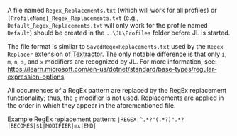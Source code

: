 A file named `Regex_Replacements.txt` (which will work for all profiles) or `{ProfileName}_Regex_Replacements.txt` (e.g., `Default_Regex_Replacements.txt` will only work for the profile named `Default`) should be created in the `..\JL\Profiles` folder before JL is started.

The file format is similar to `SavedRegexReplacements.txt` used by the `Regex Replacer` extension of [Textractor](https://github.com/Artikash/Textractor). The only notable difference is that only `i`, `m`, `n`, `s`, and `x` modifiers are recognized by JL. For more information, see: https://learn.microsoft.com/en-us/dotnet/standard/base-types/regular-expression-options.

All occurrences of a RegEx pattern are replaced by the RegEx replacement functionality; thus, the `g` modifier is not used. Replacements are applied in the order in which they appear in the aforementioned file.

Example RegEx replacement pattern:
`|REGEX|^.*?"(.*?)".*?|BECOMES|$1|MODIFIER|mx|END|`
